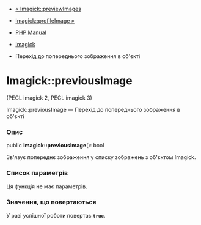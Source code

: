 - [« Imagick::previewImages](imagick.previewimages.md)
- [Imagick::profileImage »](imagick.profileimage.md)

- [PHP Manual](index.md)
- [Imagick](class.imagick.md)
- Перехід до попереднього зображення в об'єкті

# Imagick::previousImage

(PECL imagick 2, PECL imagick 3)

Imagick::previousImage — Перехід до попереднього зображення в об'єкті

### Опис

public **Imagick::previousImage**(): bool

Зв'язує попереднє зображення у списку зображень з об'єктом
Imagick.

### Список параметрів

Ця функція не має параметрів.

### Значення, що повертаються

У разі успішної роботи повертає **`true`**.

